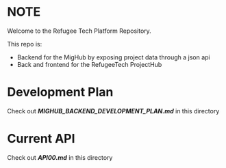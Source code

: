 # NOTE
Welcome to the Refugee Tech Platform Repository.

This repo is:
- Backend for the MigHub by exposing project data through a json api
- Back and frontend for the RefugeeTech ProjectHub

# Development Plan
Check out ___MIGHUB_BACKEND_DEVELOPMENT_PLAN.md___ in this directory

# Current API
Check out ___API00.md___ in this directory

